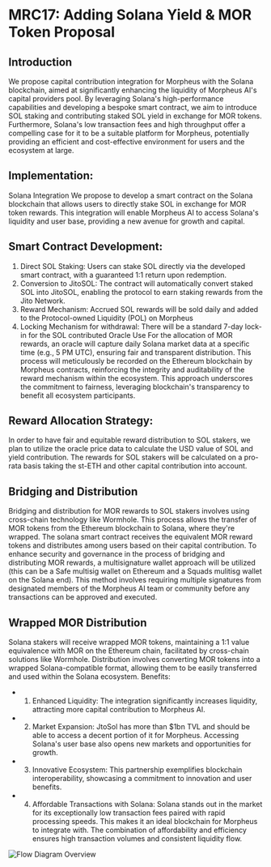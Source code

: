# MRC17: Adding Solana Yield & MOR Token Proposal

## Introduction
We propose capital contribution integration for Morpheus with the Solana blockchain, aimed at significantly enhancing the liquidity of Morpheus AI's capital providers pool. By leveraging Solana's high-performance capabilities and developing a bespoke smart contract, we aim to introduce SOL staking and contributing staked SOL yield in exchange for MOR tokens. Furthermore, Solana's low transaction fees and high throughput offer a compelling case for it to be a suitable platform for Morpheus, potentially providing an efficient and cost-effective environment for users and the ecosystem at large.

## Implementation:
Solana Integration
We propose to develop a smart contract on the Solana blockchain that allows users to directly stake SOL in exchange for MOR token rewards. This integration will enable Morpheus AI to access Solana's liquidity and user base, providing a new avenue for growth and capital.

## Smart Contract Development:
1) Direct SOL Staking: Users can stake SOL directly via the developed smart contract, with a guaranteed 1:1 return upon redemption.
2) Conversion to JitoSOL: The contract will automatically convert staked SOL into JitoSOL, enabling the protocol to earn staking rewards from the Jito Network.
3) Reward Mechanism: Accrued SOL rewards will be sold daily and added to the Protocol-owned Liquidity (POL) on Morpheus
4) Locking Mechanism for withdrawal: There will be a standard 7-day lock-in for the SOL contributed
Oracle Use
For the allocation of MOR rewards, an oracle will capture daily Solana market data at a specific time (e.g., 5 PM UTC), ensuring fair and transparent distribution. This process will meticulously be recorded on the Ethereum blockchain by Morpheus contracts, reinforcing the integrity and auditability of the reward mechanism within the ecosystem. This approach underscores the commitment to fairness, leveraging blockchain's transparency to benefit all ecosystem participants.

## Reward Allocation Strategy:
In order to have fair and equitable reward distribution to SOL stakers, we plan to utilize the oracle price data to calculate the USD value of SOL and yield contribution. The rewards for SOL stakers will be calculated on a pro-rata basis taking the st-ETH and other capital contribution into account.
     
## Bridging and Distribution
Bridging and distribution for MOR rewards to SOL stakers involves using cross-chain technology like Wormhole. This process allows the transfer of MOR tokens from the Ethereum blockchain to Solana, where they're wrapped. The solana smart contract receives the equivalent MOR reward tokens and distributes among users based on their capital contribution.
To enhance security and governance in the process of bridging and distributing MOR rewards, a multisignature wallet approach will be utilized (this can be a Safe multisig wallet on Ethereum and a Squads mulitisg wallet on the Solana end). This method involves requiring multiple signatures from designated members of the Morpheus AI team or community before any transactions can be approved and executed.

## Wrapped MOR Distribution
Solana stakers will receive wrapped MOR tokens, maintaining a 1:1 value equivalence with MOR on the Ethereum chain, facilitated by cross-chain solutions like Wormhole. Distribution involves converting MOR tokens into a wrapped Solana-compatible format, allowing them to be easily transferred and used within the Solana ecosystem.
Benefits:
- 1) Enhanced Liquidity: The integration significantly increases liquidity, attracting more
capital contribution to Morpheus AI.
- 2) Market Expansion: JtoSol has more than $1bn TVL and should be able to access a
decent portion of it for Morpheus. Accessing Solana's user base also opens new
markets and opportunities for growth.
- 3) Innovative Ecosystem: This partnership exemplifies blockchain interoperability,
showcasing a commitment to innovation and user benefits.
- 4) Affordable Transactions with Solana: Solana stands out in the market for its
exceptionally low transaction fees paired with rapid processing speeds. This makes it an ideal blockchain for Morpheus to integrate with. The combination of affordability and efficiency ensures high transaction volumes and consistent liquidity flow.

![Flow Diagram Overview](https://github.com/MorpheusAIs/MRC/assets/1563345/f17c4122-3c0b-4bd2-a50b-05fc523e5eb2)

